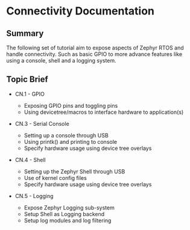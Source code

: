 # Connectivity Documentation

## Summary

The following set of tutorial aim to expose aspects of Zephyr RTOS and handle connectivity. Such as basic GPIO to more advance features like using a console, shell and a logging system.

## Topic Brief
* CN.1 - GPIO
  * Exposing GPIO pins and toggling pins
  * Using devicetree/macros to interface hardware to application(s)

* CN.3 - Serial Console
  * Setting up a console through USB
  * Using printk() and printing to console
  * Specify hardware usage using device tree overlays

* CN.4 - Shell
  * Setting up the Zephyr Shell through USB
  * Use of kernel config files
  * Specify hardware usage using device tree overlays

* CN.5 - Logging
  * Expose Zephyr Logging sub-system
  * Setup Shell as Logging backend
  * Setup log modules and log filtering